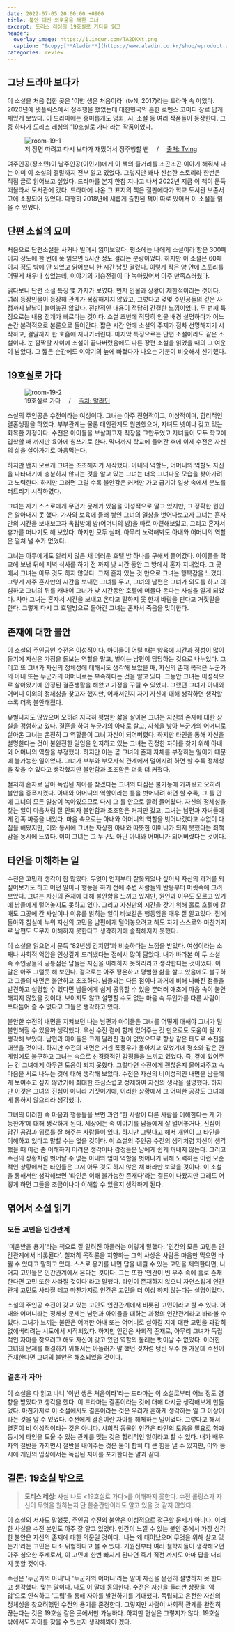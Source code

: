 ```yaml
---
date: 2022-07-05 20:00:00 +0900
title: 불안 대신 외로움을 택한 그녀
excerpt: 도리스 레싱의 19호실로 가다를 읽고
header:
  overlay_image: https://i.imgur.com/TA2DKKt.png
  caption: "&copy;[**Aladin**](https://www.aladin.co.kr/shop/wproduct.aspx?ItemId=152732843)"
categories: review
---
```


## 그냥 드라마 보다가

이 소설을 처음 접한 곳은 '이번 생은 처음이라' (tvN, 2017)라는 드라마 속
이었다. 2020년에 넷플릭스에서 정주행을 했었는데 대한민국의 흔한 로멘스 코미디
장르 답게 재밌게 보았다. 이 드라마에는 흥미롭게도 영화, 시, 소설 등 여러
작품들이 등장한다. 그 중 하나가 도리스 레싱의 '19호실로 가다'라는 작품이었다.

<figure>
  <img src="https://i.imgur.com/gW1eCr0.png"
       alt="room-19-1">
  <figcaption>
    저 장면 따려고 다시 보다가 재밌어서 정주행할 뻔
    &emsp;/&emsp;
    <a href="">
      출처: Tving
    </a>
  </figcaption>
</figure>

여주인공(정소민)이 남주인공(이민기)에게 이 책의 줄거리를 조곤조곤 이야기
해줘서 나는 이미 이 소설의 결말까지 전부 알고 있었다. 그렇지만 꽤나 신선한
스토리라 한번은 직접 글로 읽어보고 싶었다. 드라마를 본지 한참 지나고 나서
2022년 지금 이 책이 문득 떠올라서 도서관에 갔다. 드라마에 나온 그 표지의 책은
절판에다가 학교 도서관 보존서고에 소장되어 있었다. 다행히 2018년에 새롭게
출판된 책이 따로 있어서 이 소설을 읽을 수 있었다.

## 단편 소설의 묘미

처음으로 단편소설을 사거나 빌려서 읽어보았다. 평소에는 나에게 소설이라 함은
300페이지 정도에 한 번에 쭉 읽으면 5시간 정도 걸리는 분량이었다. 하지만 이
소설은 60페이지 정도 밖에 안 되었고 읽어보니 한 시간 남짓 걸렸다. 이렇게 작은
양 안에 스토리를 어떻게 채우나 싶었는데, 이야기의 기승전결이 다 녹아있어서
아주 만족스러웠다.

읽다보니 단편 소설 특징 몇 가지가 보였다. 먼저 인물과 상황이 제한적이라는
것이다. 여러 등장인물이 등장해 관계가 복잡해지지 않았고, 그렇다고 몇몇
주인공들의 깊은 사정까지 낱낱이 늘여놓진 않았다. 전반적인 내용이 적당히 간결한
느낌이었다. 두 번째 특징으로는 내용 전개가 빠르다는 것이다. 소설 초반에 적당히
인물 배경 설명하다가 어느 순간 본격적으로 본론으로 들어간다. 짧은 시간 안에
소설의 주제가 점차 선명해지기 시작하고, 결말까지 한 호흡에 지나가버린다.
마지막 특징으로는 단편 소설이라도 같은 소설이다. 눈 깜짝할 사이에 소설이
끝나버렸음에도 다른 장편 소설을 읽었을 때의 그 여운이 남았다. 그 짧은 순간에도
이야기의 늪에 빠졌다가 나오는 기분이 비슷해서 신기했다.

## 19호실로 가다

<figure>
  <img src="https://i.imgur.com/CWS6kRK.jpg"
       alt="room-19-2">
  <figcaption>
    19호실로 가다
    &emsp;/&emsp;
    <a href="https://www.aladin.co.kr/shop/wproduct.aspx?ItemId=152732843">
      출처: 알라딘
    </a>
  </figcaption>
</figure>

소설의 주인공은 수전이라는 여성이다. 그녀는 아주 전형적이고, 이상적이며,
합리적인 결혼생활을 하였다. 부부관계는 물론 대인관계도 원만했으며, 자녀도
넷이나 갖고 있는 화목한 가정이다. 수전은 아이들을 보살피고자 직장을
그만두었고 자녀들이 모두 학교에 입학할 때 까지만 육아에 힘쓰기로 한다.
막내까지 학교에 들어간 후에 이제 수전은 자신의 삶을 살아가기로 마음먹는다.

하지만 왠지 모르게 그녀는 초조해지기 시작했다. 아내의 역할도, 어머니의 역할도
자신을 나타내기에 충분하지 않다는 것을 알고 있는 그녀는 더욱 그녀다운 모습을
찾아가려고 노력한다. 하지만 그러면 그럴 수록 불안감은 커져만 가고 급기야 일상
속에서 분노를 터트리기 시작하였다.

그녀는 자기 스스로에게 무언가 문제가 있음을 이성적으로 알고 있지만, 그 정확한
원인은 알아내지 못 했다. 가사와 보육에 둘러 쌓인 그녀의 일상을 벗어나보고자
그녀는 혼자만의 시간을 보내보고자 옥탑방에 방(어머니의 방)을 따로
마련해보았고, 그리고 혼자서 휴가를 떠나기도 해 보았다. 하지만 모두 실패.
아무리 노력해봐도 아내와 어머니의 역할은 떨쳐 낼 수가 없었다.

그녀는 아무에게도 알리지 않은 채 더러운 호텔 방 하나를 구해서 들어갔다.
아이들을 학교에 보낸 뒤에 저녁 식사를 하기 전 까지 낮 시간 동안 그 방에서 혼자
지내었다. 그 곳에서 그녀는 아무 것도 하지 않았다. 그저 혼자 있는 것 만으로
그녀는 행복감을 느꼈다. 그렇게 자주 혼자만의 시간을 보내던 그녀를 두고, 그녀의
남편은 그녀가 외도를 하고 의심하고 그녀의 뒤를 캐내어 그녀가 낮 시간동안
호텔에 머물다 온다는 사실을 알게 되었다. 차마 그녀는 혼자서 시간을 보내고
온다고 말하지 못 한채 바람을 핀다고 거짓말을 한다. 그렇게 다시 그 호텔방으로
돌아간 그녀는 혼자서 죽음을 맞이한다.

## 존재에 대한 불안

이 소설의 주인공인 수전은 이성적이다. 아이들이 어릴 때는 양육에 시간과 정성이
많이 들기에 자신은 가정을 돌보는 역할을 맡고, 벌이는 남편이 담당하는 것으로
나누었다. 그리고 또 그녀가 자신의 정체성에 대해서도 생각해 보았을 때, 자신의
존재 목적은 누군가의 아내 또는 누군가의 어머니로는 부족하다는 것을 알고 있다.
그동안 그녀는 이성적으로 살아왔기에 안정된 결혼생활을 해왔고 가정을 꾸릴 수
있었다. 그랬던 그녀가 아내와 어머니 이외의 정체성을 찾고자 했지만, 어째서인지
자기 자신에 대해 생각하면 생각할 수록 더욱 불안해졌다.

유별나지도 않았으며 오히려 지극히 평범한 삷을 살아온 그녀는 자신의 존재에 대한
상실을 경험하고 있다. 결혼을 하여 누군가의 아내로 살고, 자식을 낳아 누군가의
어머니로 살아온 그녀는 온전히 그 역할들이 그녀 자신이 되어버렸다. 하지만
타인을 통해 자신을 설명한다는 것이 불완전한 일임을 인지하고 있는 그녀는 진정한
자아를 찾기 위해 아내와 어머니의 역할을 부정했다. 하지만 이는 곧 그녀의 존재
자체를 부정하는 일이기 때문에 불가능한 일이었다. 그녀가 부부와 부모자식
관계에서 멀어지려 하면 할 수록 정체성을 찾을 수 있다고 생각했지만 불안함과
초조함은 더욱 더 커졌다.

철저히 혼자로 남아 독립된 자아를 찾겠다는 그녀의 다짐은 불가능에 가까웠고
오히려 불안을 증폭시켰다. 아내와 어머니의 역할이라는 틀을 벗어나려 하면 할
수록, 그 틀 안에 그녀의 모든 일상이 녹아있으므로 다시 그 틀 안으로 끌려
들어왔다. 자신의 정체성을 찾는 일이 마음처럼 잘 안되자 불안함과 초조함은
커져만 갔고, 그녀는 남편과 자녀들에게 간혹 짜증을 내었다. 마음 속으로는 아내와
어머니의 역할을 벗어나겠다고 수없이 다짐을 해왔지만, 이와 동시에 그녀는 자상한
아내와 따뜻한 어머니가 되지 못했다는 죄책감을 동시에 느꼈다. 이미 그녀는 그
누구도 아닌 아내와 어머니가 되어버렸다는 것이다.

## 타인을 이해하는 일

수전은 고민과 생각이 참 많았다. 무엇이 언제부터 잘못되었나 싶어서 자신의
과거를 되짚어보기도 하고 어떤 말이나 행동을 하기 전에 주변 사람들의 반응부터
머릿속에 그려보았다. 그녀는 자신의 존재에 대해 불안함을 느끼고 있지만, 원인과
이유도 모르고 있기에 남들에게 털어놓지도 못하고 있다. 그리고 자신만의 시간을
갖기 위해 홀로 호텔에 갈 때도 그곳에 간 사실이나 이유를 밝히는 일이 바보같은
행동임을 매우 잘 알고있다. 집에 돌아와 침실에 누워 자신의 고민을 남편에게
털어놓으려고 해도 자기 스스로와 마찬가지로 남편도 도무지 이해하지 못한다고
생각하기에 솔직해지지 못했다.

이 소설을 읽으면서 문득 '82년생 김지영'과 비슷하다는 느낌을 받았다. 여성이라는
소재나 사회적 억압을 인상깊게 드러냈다는 점에서 많이 닮았다. 내가 바라본 이 두
소설 속 주인공들의 공통점은 남들은 자신을 이해하지 못하리라고 생각한다는
것이었다. 이 말은 아주 그럴듯 해 보인다. 겉으로는 아주 평온하고 평범한 삶을
살고 있음에도 불구하고 그들의 내면은 불안하고 초조하다. 남들과는 다른 점이나
과거에 비해 나빠진 점들을 발견하고 설명할 수 있다면 남들에게 쉽게 공유할 수
있을 뿐더러 애초에 마음 속이 불안해지지 않았을 것이다. 보이지도 않고 설명할
수도 없는 마음 속 무언가를 다른 사람이 쓰다듬어 줄 수 없다고 그들은 생각하고
있다.

불안한 수전의 내면을 지켜보던 나는 남편과 아이들은 그녀를 어떻게 대해야 그녀가
덜 불안해질 수 있을까 생각했다. 우선 수전 곁에 함께 있어주는 것 만으로도
도움이 될 지 생각해 보았다. 남편과 아이들은 크게 달라진 점이 없었으므로 항상
같은 태도로 수전을 대했을 것이다. 하지만 수전의 내면은 거센 폭풍우가 몰아치고
있었기에 평소와 같은 관계임에도 불구하고 그녀는 속으로 신경증적인 감정들을
느끼고 있었다. 즉, 곁에 있어주는 건 그녀에게 아무런 도움이 되지 못했다.
그렇다면 수전에게 괜찮은지 물어봐주고 속 마음을 서로 나누는 것에 대해 생각해
보았다. 수전은 자신의 비이성적인 내면을 남들에게 보여주고 싶지 않았기에 최대한
조심스럽고 정제하여 자신의 생각을 설명했다. 하지만 이것은 그녀의 진심이 아니라
거짓이기에, 이러한 상황에서 그 어떠한 공감도 그녀에게 통하지 않으리라
생각했다.

그녀의 이러한 속 마음과 행동들을 보면 과연 '한 사람이 다른 사람을 이해한다는
게 가능한가'에 대해 생각하게 된다. 세상에는 속 이야기를 남들에게 잘
털어놓거나, 진심이 담긴 공감과 위로를 잘 해주는 사람들이 있다. 하지만 그렇다고
해서 개인이 그 타인을 이해하고 있다고 말할 수는 없을 것이다. 이 소설의 주인공
수전의 생각처럼 자신이 생각했을 때 이건 좀 이해하기 어려운 생각이나 감정들은
남에게 쉽게 꺼내지 않는다. 그리고 수전의 상황처럼 벗어날 수 없는 아내와 엄마
역할을 벗어나기 위해 노력하는 이런 모순적인 상황에서는 타인들은 그저 아무 것도
하지 않은 채 바라만 보았을 것이다. 이 소설을 통해서만 생각해보면 '타인은 이해
불가능한 존재다'라는 결론이 나왔지만 그래도 어떻게 하면 그들을 조금이나마
이해할 수 있을지 생각하게 된다.

## 엮어서 소설 읽기

### 모든 고민은 인간관계

'미움받을 용기'라는 책으로 잘 알려진 아들러는 이렇게 말했다. '인간의 모든
고민은 인간관계에서 비롯된다'. 철저히 목적론을 지향하는 그의 사상은 사람은
마음만 먹으면 바뀔 수 있다고 말하고 있다. 스스로 용기를 내면 답을 내릴 수 있는
고민을 제외한다면, 나머지 고민들은 인간관계에서 온다는 것이다. 그는 또한
'인간이 빈 우주 속에 홀로 존재한다면 고민 또한 사라질 것이다'라고 말했다.
타인이 존재하지 않으니 자연스럽게 인간관계 고민도 사라질 테고 마찬가지로
인간은 고민을 더 이상 하지 않는다는 설명이었다.

소설의 주인공 수전이 갖고 있는 고민도 인간관계에서 비롯된 고민이라고 할 수
있다. 아내와 어머니라는 정체성 문제는 남편과 아이들을 대하는 과정의
인간관계라고 바라볼 수 있다. 그녀가 느끼는 불안은 어떠한 아내 또는 어머니로
살아갈 지에 대한 고민을 과감히 없애버리려는 시도에서 시작되었다. 하지만 인간은
사회적 존재로, 아무리 그녀가 독립적인 자아를 찾으려고 해도 자신이 갖고 있던
역할의 둘레는 벗어날 수 없었다. 이러한 그녀의 문제를 해결하기 위해서는
아들러가 말 했던 것처럼 텅빈 우주 한 가운데 수전이 존재한다면 그녀의 불안은
해소되었을 것이다.

### 결혼과 자아

이 소설을 다 읽고 나니 '이번 생은 처음이라'라는 드라마는 이 소설로부터 어느
정도 영향을 받았다고 생각을 했다. 이 드라마는 결혼이라는 것에 대해 다시금
생각해보게 만들었다. 마찬가지로 이 소설에서도 결혼이라는 것은 우리가 흔하게
생각하는 일 그 이상이라는 것을 알 수 있었다. 수전에게 결혼이란 자아를 해체하는
일이었다. 그렇다고 해서 결혼이 비 이성적이라는 것은 아니다. 사회적 동물인
인간은 타인의 도움을 필요로 함과 동시에 타인을 도울 수 있는 관계를 맺는 것은
합리적인 일이라고 할 수 있다. 내가 배우자의 절반을 가지면서 절반을 내어주는
것은 둘이 합쳐 더 큰 힘을 낼 수 있지만, 이와 동시에 개인의 입장에서는 독립된
자아를 포기한다는 말과 같다.

## 결론: 19호실 밖으로

> **도리스 레싱**: 사실 나도 <19호실로 가다>를 이해하지 못한다. 수전 롤링스가
> 자신이 무엇을 원하는지 단 한순간만이라도 알고 있을 것 같지 않았다.

이 소설의 저자도 말했듯, 주인공 수전의 불안은 이성적으로 접근할 문제가 아니다.
이러한 사실을 수전 본인도 아주 잘 알고 있었다. 인간이 느낄 수 있는 불안 중에서
가장 심각한 불안은 자신의 존재에 대한 의문일 것이다. '나는 왜 태어났으며
무엇을 위해 살고 있는가'라는 고민은 다소 위험하다고 볼 수 있다. 기원전부터
여러 철학자들이 생각해오던 아주 심오한 주제로서, 이 고민에 한번 빠지게 된다면
죽기 직전 까지도 아마 답을 내리지 못할 것이다.

수전은 '누군가의 아내'나 '누군가의 어머니'라는 말이 자신을 온전히 설명하지 못
한다고 생각했다. 맞는 말이다. 나도 이 말에 동의한다. 수전은 자신을 둘러싼
상황을 '억압'으로 인식하고 '고립'을 통해 자아를 발견하기를 기대했다. 독립되고
온전한 자신의 정체성을 찾으려했던 수전의 용기를 존경한다. 그렇지만 사람이
사회적 관계를 완전히 끊는다는 것은 19호실 같은 곳에서만 가능하다. 하지만
현실은 그렇지가 않다. 19호실 밖에서도 자아를 찾을 수 있는지 생각해봐야 겠다.

